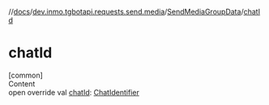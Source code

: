 //[docs](../../../index.md)/[dev.inmo.tgbotapi.requests.send.media](../index.md)/[SendMediaGroupData](index.md)/[chatId](chat-id.md)



# chatId  
[common]  
Content  
open override val [chatId](chat-id.md): [ChatIdentifier](../../dev.inmo.tgbotapi.types/-chat-identifier/index.md)  



